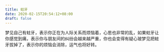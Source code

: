 ```yaml
---
title: 蛀牙
date: 2020-02-15T20:54:12+08:00
draft: false
---
```


梦见自己有蛀牙，表示你正在为人际关系而烦恼着，心思也非常的乱，如果蛀牙让你感觉到痛，表示你与朋友间的纠纷会越来越严重，你也会变得有疑心玻梦见把蛀牙拔掉了，表示你的烦恼会消除，运气也将好转。